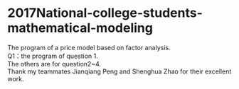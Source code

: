 # 2017National-college-students-mathematical-modeling
The program of a price model based on factor analysis.  
Q1：the program of question 1.  
The others are for question2~4.  
Thank my teammates Jianqiang Peng and Shenghua Zhao for their excellent work.
